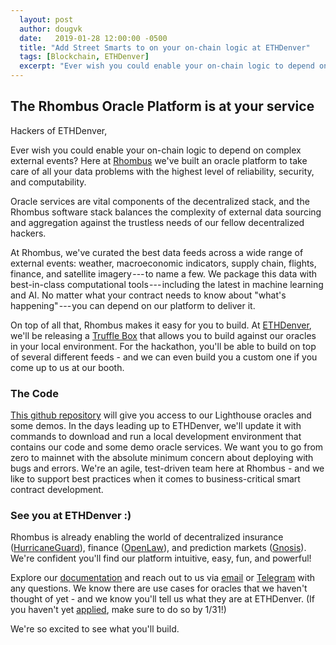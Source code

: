 ```yaml
---
  layout: post
  author: dougvk
  date:   2019-01-28 12:00:00 -0500
  title: "Add Street Smarts to on your on-chain logic at ETHDenver"
  tags: [Blockchain, ETHDenver]
  excerpt: "Ever wish you could enable your on-chain logic to depend on complex external events? Here at Rhombus we’ve built an oracle platform to take care of all your data problems with the highest level of reliability, security, and computability."
---
```


The Rhombus Oracle Platform is at your service
----------------------------------------------

Hackers of ETHDenver,

Ever wish you could enable your on-chain logic to depend on complex external events? Here at [Rhombus](https://rhombus.network) we've built an oracle platform to take care of all your data problems with the highest level of reliability, security, and computability.

Oracle services are vital components of the decentralized stack, and the Rhombus software stack balances the complexity of external data sourcing and aggregation against the trustless needs of our fellow decentralized hackers.

At Rhombus, we've curated the best data feeds across a wide range of external events: weather, macroeconomic indicators, supply chain, flights, finance, and satellite imagery --- to name a few. We package this data with best-in-class computational tools --- including the latest in machine learning and AI. No matter what your contract needs to know about "what's happening" --- you can depend on our platform to deliver it.

On top of all that, Rhombus makes it easy for you to build. At [ETHDenver](https://www.ethdenver.com/), we'll be releasing a [Truffle Box](https://truffleframework.com/boxes) that allows you to build against our oracles in your local environment. For the hackathon, you'll be able to build on top of several different feeds - and we can even build you a custom one if you come up to us at our booth.

### The Code

[This github repository](https://github.com/RhombusNetwork/rhombus-public) will give you access to our Lighthouse oracles and some demos. In the days leading up to ETHDenver, we'll update it with commands to download and run a local development environment that contains our code and some demo oracle services. We want you to go from zero to mainnet with the absolute minimum concern about deploying with bugs and errors. We're an agile, test-driven team here at Rhombus - and we like to support best practices when it comes to business-critical smart contract development.

### See you at ETHDenver :)

Rhombus is already enabling the world of decentralized insurance ([HurricaneGuard](http://hurricaneguard.io/)), finance ([OpenLaw](https://media.consensys.net/the-future-of-derivatives-an-end-to-end-legally-enforceable-option-contract-powered-by-ethereum-1c8c50005541)), and prediction markets ([Gnosis](http://gnosis.pm)). We're confident you'll find our platform intuitive, easy, fun, and powerful!

Explore our [documentation](https://docs.rhombus.network) and reach out to us via [email](mailto:hello@rhombus.network) or [Telegram](https://t.me/rhombusnetwork) with any questions. We know there are use cases for oracles that we haven't thought of yet - and we know you'll tell us what they are at ETHDenver. (If you haven't yet [applied](https://www.ethdenver.com/), make sure to do so by 1/31!)

We're so excited to see what you'll build.
